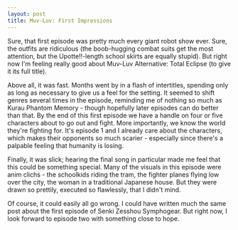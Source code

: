 ```yaml
---
layout: post
title: Muv-Luv: First Impressions
---
```

Sure, that first episode was pretty much every giant robot show ever. Sure, the outfits are ridiculous (the boob-hugging combat suits get the most attention, but the Upotte!!-length school skirts are equally stupid). But right now I'm feeling really good about Muv-Luv Alternative: Total Eclipse (to give it its full title).

Above all, it was fast. Months went by in a flash of intertitles,
spending only as long as necessary to give us a feel for the setting. It seemed to shift genres several times in the episode, reminding me of nothing so much as Kurau Phantom Memory - though hopefully later episodes can do better than that. By the end of this first episode we have a handle on four or five characters about to go out and fight. More importantly, we know the world they're fighting for. It's episode 1 and I already care about the characters, which makes their opponents so much scarier - especially since there's a palpable feeling that humanity is losing.

Finally, it was slick; hearing the final song in particular made me feel that this could be something special. Many of the visuals in this episode were anim clichs - the schoolkids riding the tram, the fighter planes flying low over the city, the woman in a traditional Japanese house. But they were drawn so prettily, executed so flawlessly, that I didn't mind.

Of course, it could easily all go wrong. I could have written much the same post about the first episode of Senki Zesshou Symphogear. But right now, I look forward to episode two with something close to hope.
